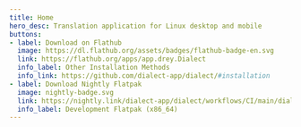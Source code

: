 ```yaml
---
title: Home
hero_desc: Translation application for Linux desktop and mobile
buttons:
- label: Download on Flathub
  image: https://dl.flathub.org/assets/badges/flathub-badge-en.svg
  link: https://flathub.org/apps/app.drey.Dialect  
  info_label: Other Installation Methods
  info_link: https://github.com/dialect-app/dialect/#installation
- label: Download Nightly Flatpak
  image: nightly-badge.svg
  link: https://nightly.link/dialect-app/dialect/workflows/CI/main/dialect-devel-x86_64.zip
  info_label: Development Flatpak (x86_64)
---
```

